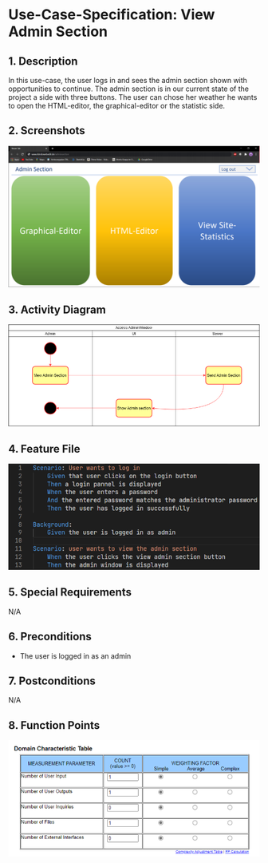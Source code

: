 # Use-Case-Specification: View Admin Section
## 1. Description
In this use-case, the user logs in and sees the admin section shown with opportunities to continue. The admin section is in our current state of the project a side with three buttons. The user can chose her weather he wants to open the HTML-editor, the graphical-editor or the statistic side. 
## 2. Screenshots
![AdminWindow.png](https://github.com/IkindoWebEdit/ikindo-docs/blob/main/UC_AdminWindow.png)
## 3. Activity Diagram
![ActivityDiagram.png](https://github.com/IkindoWebEdit/ikindo-docs/blob/main/ActivityDiagram_ViewAdminSection.png)
## 4. Feature File
![ActivityDiagram.png](https://github.com/IkindoWebEdit/ikindo-docs/blob/main/Narrative_AdminSection.png)
## 5. Special Requirements
N/A
## 6. Preconditions
 - The user is logged in as an admin
## 7. Postconditions
N/A
## 8. Function Points
![FunctioPoints.png](https://github.com/IkindoWebEdit/ikindo-docs/blob/main/FP_calc_pics/viewadminsection.png)
